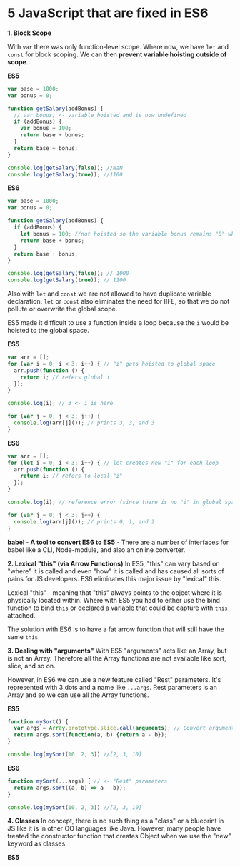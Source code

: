 # 5 JavaScript that are fixed in ES6

__1. Block Scope__

With `var` there was only function-level scope. Where now, we have `let` and `const` for block scoping.
We can then __prevent variable hoisting outside of scope__.

__ES5__
```JavaScript
var base = 1000;
var bonus = 0;

function getSalary(addBonus) {
  // var bonus; <- variable hoisted and is now undefined
  if (addBonus) {
    var bonus = 100;
    return base + bonus;
  }
  return base + bonus;
}

console.log(getSalary(false)); //NaN
console.log(getSalary(true)); //1100
```
__ES6__
```JavaScript
var base = 1000;
var bonus = 0;

function getSalary(addBonus) {
  if (addBonus) {
    let bonus = 100; //not hoisted so the variable bonus remains "0" when addBonus is false;
    return base + bonus;
  }
  return base + bonus;
}

console.log(getSalary(false)); // 1000
console.log(getSalary(true)); // 1100
```

Also with `let` and `const` we are not allowed to have duplicate variable declaration. `let` or `const` also eliminates the need for IIFE, so that we do not pollute or overwrite the global scope.

ES5 made it difficult to use a function inside a loop because the `i` would be hoisted to the global space.

__ES5__
```JavaScript
var arr = [];
for (var i = 0; i < 3; i++) { // "i" gets hoisted to global space
  arr.push(function () {
    return i; // refers global i
  });
}

console.log(i); // 3 <- i is here

for (var j = 0; j < 3; j++) {
  console.log(arr[j]()); // prints 3, 3, and 3
}
```

__ES6__
```JavaScript
var arr = [];
for (let i = 0; i < 3; i++) { // let creates new "i" for each loop
  arr.push(function () {
    return i; // refers to local "i"
  });
}

console.log(i); // reference error (since there is no "i" in global space)

for (var j = 0; j < 3; j++) {
  console.log(arr[j]()); // prints 0, 1, and 2
}
```

__babel - A tool to convert ES6 to ES5__ - There are a number of interfaces for babel like a CLI, Node-module, and also an online converter.



__2. Lexical "this" (via Arrow Functions)__
In ES5, "this" can vary based on "where" it is called and even "how" it is called and has caused all sorts of pains for JS developers. ES6 eliminates this major issue by "lexical" this.

Lexical "this" - meaning that "this" always points to the object where it is physically located within.
Where with ES5 you had to either use the bind function to bind `this` or declared a variable that could be capture with `this` attached.

The solution with ES6 is to have a fat arrow function that will still have the same `this`.

__3. Dealing with "arguments"__
With ES5 "arguments" acts like an Array, but is not an Array. Therefore all the Array functions are not available like sort, slice, and so on.

However, in ES6 we can use a new feature called "Rest" parameters. It's represented with 3 dots and a name like `...args`. Rest parameters is an Array and so we can use all the Array functions.

__ES5__
``` JavaScript
function mySort() {
  var args = Array.prototype.slice.call(arguments); // Convert arguments to an Array
  return args.sort(function(a, b) {return a - b});
}

console.log(mySort(10, 2, 3)) //[2, 3, 10]
```

__ES6__
``` JavaScript
function mySort(...args) { // <- "Rest" parameters
  return args.sort((a, b) => a - b));
}

console.log(mySort(10, 2, 3)) //[2, 3, 10]
```

__4. Classes__
In concept, there is no such thing as a "class" or a blueprint in JS like it is in other OO languages like Java. However, many people have treated the constructor function that creates Object when we use the "new" keyword as classes.

__ES5__
